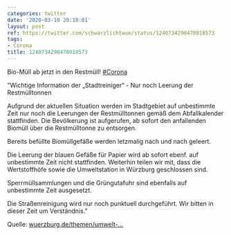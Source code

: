 ```yaml
---
categories: twitter
date: '2020-03-19 20:18:01'
layout: post
ref: https://twitter.com/schwarzlichtwue/status/1240734290478018573
tags:
- Corona
title: 1240734290478018573
---
```

Bio-Müll ab jetzt in den Restmüll! [#Corona](/t/corona) 

"Wichtige Information der „Stadtreiniger“ - Nur noch Leerung der Restmülltonnen



Aufgrund der aktuellen Situation werden im Stadtgebiet auf unbestimmte Zeit nur noch die Leerungen der Restmülltonnen gemäß dem Abfallkalender stattfinden. 
Die Bevölkerung ist aufgerufen, ab sofort den anfallenden Biomüll über die Restmülltonne zu entsorgen.



Bereits befüllte Biomüllgefäße werden letzmalig nach und nach geleert.



Die Leerung der blauen Gefäße für Papier wird ab sofort ebenf. auf unbestimmte Zeit nicht stattfinden. 
Weiterhin teilen wir mit, dass die Wertstoffhöfe sowie die Umweltstation in Würzburg geschlossen sind.



Sperrmüllsammlungen und die Grüngutafuhr sind ebenfalls auf unbestimmte Zeit ausgesetzt.



Die Straßenreinigung wird nur noch punktuell durchgeführt. 
Wir bitten in dieser Zeit um Verständnis."



Quelle: [wuerzburg.de/themen/umwelt-…](https://www.wuerzburg.de/themen/umwelt-verkehr/vorsorge-entsorgung/termine--news/525718.Wichtige-Information-der-8222Stadtreiniger8220---Nur-noch-Leerung-der-Restmuelltonnen.html) 